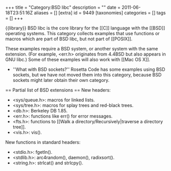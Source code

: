+++
title = "Category:BSD libc"
description = ""
date = 2011-06-18T23:51:16Z
aliases = []
[extra]
id = 9449
[taxonomies]
categories = []
tags = []
+++

{{library}}
BSD libc is the core library for the [[C]] language with the [[BSD]] operating systems. This category collects examples that use functions or macros which are part of BSD libc, but not part of [[POSIX]].

These examples require a BSD system, or another system with the same extension. (For example, <err.h> originates from 4.4BSD but also appears in GNU libc.) Some of these examples will also work with [[Mac OS X]].

* ''What with BSD sockets?'' Rosetta Code has some examples using BSD sockets, but we have not moved them into this category, because BSD sockets might later obtain their own category.

== Partial list of BSD extensions ==
New headers:
* <sys/queue.h>: macros for linked lists.
* <sys/tree.h>: macros for splay trees and red-black trees.
* <db.h>: Berkeley DB 1.85.
* <err.h>: functions like err() for error messages.
* <fts.h>: functions to [[Walk a directory/Recursively|traverse a directory tree]].
* <vis.h>: vis().

New functions in standard headers:
* <stdio.h>: fgetln().
* <stdlib.h>: arc4random(), daemon(), radixsort().
* <string.h>: strlcat() and strlcpy().
